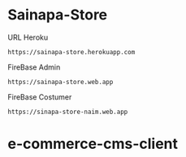 # Sainapa-Store

URL Heroku
```http
https://sainapa-store.herokuapp.com
```
FireBase Admin
```http
https://sainapa-store.web.app
```
FireBase Costumer
```http
https://sinapa-store-naim.web.app
```

# e-commerce-cms-client